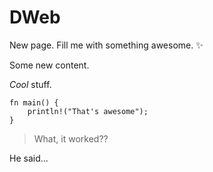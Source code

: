 DWeb
====

New page. Fill me with something awesome. ✨

Some new content.

_Cool_ stuff.

    fn main() {
        println!("That's awesome");
    }
    

> What, it worked??

He said…